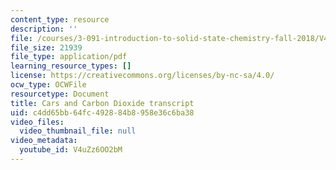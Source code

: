 ```yaml
---
content_type: resource
description: ''
file: /courses/3-091-introduction-to-solid-state-chemistry-fall-2018/V4uZz6OO2bM_transcript.pdf
file_size: 21939
file_type: application/pdf
learning_resource_types: []
license: https://creativecommons.org/licenses/by-nc-sa/4.0/
ocw_type: OCWFile
resourcetype: Document
title: Cars and Carbon Dioxide transcript
uid: c4dd65bb-64fc-4928-84b8-958e36c6ba38
video_files:
  video_thumbnail_file: null
video_metadata:
  youtube_id: V4uZz6OO2bM
---
```

